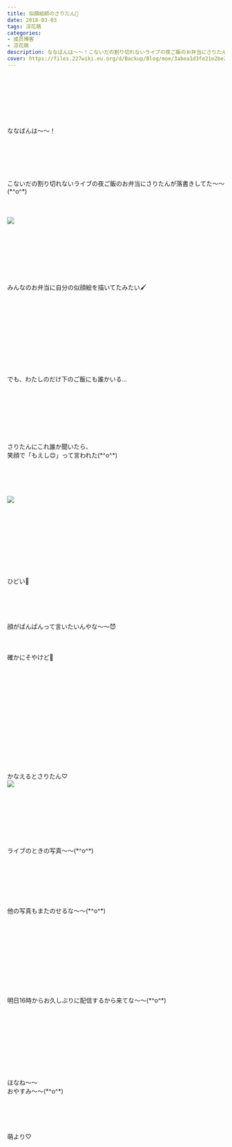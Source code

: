 ```yaml
---
title: 似顔絵師のさりたん🙂
date: 2018-03-03
tags: 涼花萌
categories: 
- 成员博客
- 涼花萌
description: ななばんは～～！こないだの割り切れないライブの夜ご飯のお弁当にさりたんが落書きしてた～～(*^o^*)みんなのお弁当に自分の似顔絵を描いてたみたい🖌...
cover: https://files.227wiki.eu.org/d/Backup/Blog/moe/3abea1d3fe21e2be227e6395d71eb.jpg 
---
```

<div class="blog_detail__main">
<br/>
<br/>
<br/>
<br/>
<br/>
<br/>
<br/>
ななばんは～～！<br/>
<br/>
<br/>
<br/>
<br/>
<br/>
<br/>
こないだの割り切れないライブの夜ご飯のお弁当にさりたんが落書きしてた～～(*^o^*)<br/>
<br/>
<br/>
<br/>
<img src="https://files.227wiki.eu.org/d/Backup/Blog/moe/3abea1d3fe21e2be227e6395d71eb.jpg"><br/>
<br/>
<br/>
<br/>
<br/>
<br/>
<br/>
<br/>
<br/>
みんなのお弁当に自分の似顔絵を描いてたみたい🖌<br/>
<br/>
<br/>
<br/>
<br/>
<br/>
<br/>
<br/>
<br/>
<br/>
<br/>
<br/>
でも、わたしのだけ下のご飯にも誰かいる…<br/>
<br/>
<br/>
<br/>
<br/>
<br/>
<br/>
<br/>
<br/>
さりたんにこれ誰か聞いたら、<br/>
笑顔で「もえし😊」って言われた(*^o^*)<br/>
<br/>
<br/>
<br/>
<br/>
<br/>
<img src="https://files.227wiki.eu.org/d/Backup/Blog/moe/3abea1d3fe21e2be227e6395d71eb-01.jpg"><br/>
<br/>
<br/>
<br/>
<br/>
<br/>
<br/>
<br/>
<br/>
<br/>
<br/>
ひどい🙊<br/>
<br/>
<br/>
<br/>
<br/>
<br/>
顔がぱんぱんって言いたいんやな〜〜😈<br/>
<br/>
<br/>
<br/>
確かにそやけど🙈<br/>
<br/>
<br/>
<br/>
<br/>
<br/>
<br/>
<br/>
<br/>
<br/>
<br/>
<br/>
<br/>
<br/>
<br/>
<br/>
かなえるとさりたん♡<br/>
<img src="https://files.227wiki.eu.org/d/Backup/Blog/moe/3abea1d3fe21e2be227e6395d71eb-02.jpg"><br/>
<br/>
<br/>
<br/>
<br/>
<br/>
<br/>
<br/>
<br/>
ライブのときの写真〜〜(*^o^*)<br/>
<br/>
<br/>
<br/>
<br/>
<br/>
<br/>
<br/>
他の写真もまたのせるな〜〜(*^o^*)<br/>
<br/>
<br/>
<br/>
<br/>
<br/>
<br/>
<br/>
<br/>
<br/>
<br/>
<br/>
明日16時からお久しぶりに配信するから来てな〜〜(*^o^*)<br/>
<br/>
<br/>
<br/>
<br/>
<br/>
<br/>
<br/>
<br/>
<br/>
<br/>
ほなね〜〜<br/>
おやすみ〜〜(*^o^*)<br/>
<br/>
<br/>
<br/>
<br/>
<br/>
萌より♡
<!--twitter-->

<!--//twitter-->
</img></img></img></div>